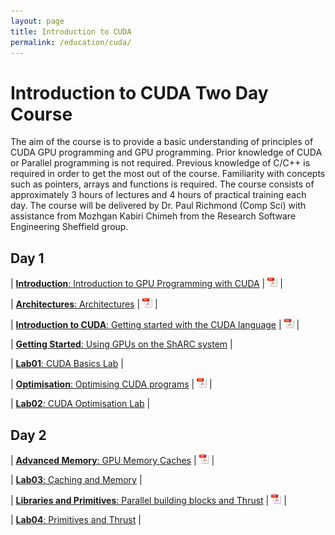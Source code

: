 ```yaml
---
layout: page
title: Introduction to CUDA
permalink: /education/cuda/
---
```


# Introduction to CUDA Two Day Course #

The aim of the course is to provide a basic understanding of principles of CUDA GPU programming and GPU programming. Prior knowledge of CUDA or Parallel programming is not required. Previous knowledge of C/C++ is required in order to get the most out of the course. Familiarity with concepts such as pointers, arrays and functions is required. The course consists of approximately 3 hours of lectures and 4 hours of practical training each day. The course will be delivered by Dr. Paul Richmond (Comp Sci) with assistance from Mozhgan Kabiri Chimeh from the Research Software Engineering Sheffield group.

## Day 1 ##


| [**Introduction**: Introduction to GPU Programming with CUDA](../) | ![pdf icon](/static/img/pdf.png) |

| [**Architectures**: Architectures](../) | ![pdf icon](/static/img/pdf.png) |

| [**Introduction to CUDA**: Getting started with the CUDA language](../) | ![pdf icon](/static/img/pdf.png) |

| [**Getting Started**: Using GPUs on the ShARC system](./sharc) |

| [**Lab01**: CUDA Basics Lab](../lab01) |

| [**Optimisation**: Optimising CUDA programs](../) | ![pdf icon](/static/img/pdf.png) |

| [**Lab02**: CUDA Optimisation Lab](../lab02) |


## Day 2 ##


| [**Advanced Memory**: GPU Memory Caches](../) | ![pdf icon](/static/img/pdf.png) |

| [**Lab03**: Caching and Memory](../lab03) |

| [**Libraries and Primitives**: Parallel building blocks and Thrust](../) | ![pdf icon](/static/img/pdf.png) |

| [**Lab04**: Primitives and Thrust](../lab04) |